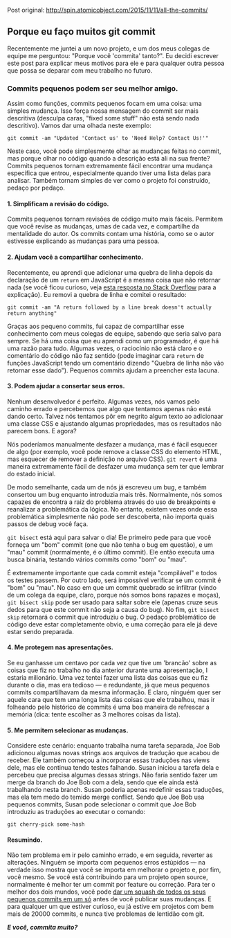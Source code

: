 Post original: http://spin.atomicobject.com/2015/11/11/all-the-commits/

## Porque eu faço muitos git commit
Recentemente me juntei a um novo projeto, e um dos meus colegas de equipe me perguntou: "Porque você 'commita' tanto?". Eu decidi escrever este post para explicar meus motivos para ele e para qualquer outra pessoa que possa se deparar com meu trabalho no futuro.

### Commits pequenos podem ser seu melhor amigo.
Assim como funções, commits pequenos focam em uma coisa: uma simples mudança. Isso força nossa mensagem do commit ser mais descritiva (desculpa caras, "fixed some stuff" não está sendo nada descritivo).
Vamos dar uma olhada neste exemplo:

````shell
git commit -am "Updated 'Contact us' to 'Need Help? Contact Us!'"
````

Neste caso, você pode simplesmente olhar as mudanças feitas no commit, mas porque olhar no código quando a descrição está ali na sua frente? Commits pequenos tornam extremamente fácil encontrar uma mudança específica que entrou, especialmente quando tiver uma lista delas para analisar. Também tornam simples de ver como o projeto foi construído, pedaço por pedaço.

#### 1. Simplificam a revisão do código.
Commits pequenos tornam revisões de código muito mais fáceis. Permitem que você revise as mudanças, umas de cada vez, e compartilhe da mentalidade do autor. Os commits contam uma história, como se o autor estivesse explicando as mudanças para uma pessoa.

#### 2. Ajudam você a compartilhar conhecimento.
Recentemente, eu aprendi que adicionar uma quebra de linha depois da declaração de um `return` em JavaScript é a mesma coisa que não retornar nada (se você ficou curioso, veja [esta resposta no Stack Overflow](http://stackoverflow.com/a/8528606) para a explicação). Eu removi a quebra de linha e comitei o resultado:

````shell
git commit -am "A return followed by a line break doesn't actually return anything"
````

Graças aos pequeno commits, fui capaz de compartilhar esse conhecimento com meus colegas de equipe, sabendo que seria salvo para sempre. Se há uma coisa que eu aprendi como um programador, é que há uma razão para tudo. Algumas vezes, o raciocínio não está claro e o comentário do código não faz sentido (pode imaginar cara `return` de funções JavaScript tendo um comentário dizendo "Quebra de linha não vão retornar esse dado"). Pequenos commits ajudam a preencher esta lacuna.

#### 3. Podem ajudar a consertar seus erros.
Nenhum desenvolvedor é perfeito. Algumas vezes, nós vamos pelo caminho errado e percebemos que algo que tentamos apenas não está dando certo. Talvez nós tentamos pôr em negrito algum texto ao adicionaar uma classe CSS e ajustando algumas propriedades, mas os resultados não parecem bons. E agora?

Nós poderíamos manualmente desfazer a mudança, mas é fácil esquecer de algo (por exemplo, você pode remove a classe CSS do elemento HTML, mas esquecer de remover a definição no arquivo CSS). `git revert` é uma maneira extremamente fácil de desfazer uma mudança sem ter que lembrar do estado inicial.

De modo semelhante, cada um de nós já escreveu um bug, e também consertou um bug enquanto introduzia mais três. Normalmente, nós somos capazes de encontra a raiz do problema através do uso de breakpoints e reanalizar a problemática da lógica. No entanto, existem vezes onde essa problemática simplesmente não pode ser descoberta, não importa quais passos de debug você faça.

`git bisect` está aqui para salvar o dia! Ele primeiro pede para que você forneça um "bom" commit (one que não tenha o bug em questão), e um "mau" commit (normalmente, é o último commit). Ele então executa uma busca binária, testando vários commits como "bom" ou "mau".

É extremamente importante que cada commit esteja "compilável" e todos os testes passem. Por outro lado, será impossível verificar se um commit é "bom" ou "mau". No caso em que um commit quebrado se infiltrar (vindo de um colega da equipe, claro, porque nós somos bons rapazes e moças), `git bisect skip` pode ser usado para saltar sobre ele (apenas cruze seus dedos para que este commit não seja a causa do bug). No fim, `git bisect skip` retornará o commit que introduziu o bug. O pedaço problemático de código deve estar completamente obvio, e uma correção para ele já deve estar sendo preparada.

#### 4. Me protegem nas apresentações.
Se eu ganhasse um centavo por cada vez que tive um 'brancão' sobre as coisas que fiz no trabalho no dia anterior durante uma apresentação, I estaria milionário. Uma vez tentei fazer uma lista das coisas que eu fiz durante o dia, mas era tedioso — e redundante, já que meus pequenos commits compartilhavam da mesma informação. E claro, ninguém quer ser aquele cara que tem uma longa lista das coisas que ele trabalhou, mas ir folheando pelo histórico de commits é uma boa maneira de refrescar a memória (dica: tente escolher as 3 melhores coisas da lista).

#### 5. Me permitem selecionar as mudanças.
Considere este cenário: enquanto trabalha numa tarefa separada, Joe Bob adicionou algumas novas strings aos arquivos de tradução que acabou de receber. Ele também começou a incorporar essas traduções nas views dele, mas ele continua tendo testes falhando. Susan iniciou a tarefa dela e percebeu que precisa algumas dessas strings. Não faria sentido fazer um merge da branch do Joe Bob com a dela, sendo que ele ainda está trabalhando nesta branch. Susan poderia apenas redefinir essas traduções, mas ela tem medo do temido merge conflict. Sendo que Joe Bob usa pequenos commits, Susan pode selecionar o commit que Joe Bob introduziu as traduções ao executar o comando:

````shell
git cherry-pick some-hash
````

#### Resumindo.
Não tem problema em ir pelo caminho errado, e em seguida, reverter as alterações. Ninguém se importa com pequenos erros estúpidos — na verdade isso mostra que você se importa em melhorar o projeto e, por fim, você mesmo. Se você está contribuindo para um projeto open source, normalmente é melhor ter um commit por feature ou correção. Para ter o melhor dos dois mundos, você pode [dar um squash de todos os seus pequenos commits em um só](http://makandracards.com/makandra/527-squash-several-git-commits-into-a-single-commit) antes de você publicar suas mudanças. E para qualquer um que estiver curioso, eu já estive em projetos com bem mais de 20000 commits, e nunca tive problemas de lentidão com git.

**_E você, commita muito?_**

